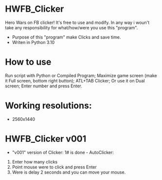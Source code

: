# HWFB_Clicker
Hero Wars on FB clicker!
It's free to use and modify. 
In any way i woun't take any responsibility for what/how/were you use this "program".
* Purpose of this "program" make Clicks and save time.
* Writen in Python 3.10

# How to use
Run script with Python or Compiled Program;
Maximize game screen (make it Full screen, bottom right button);
ATL+TAB Clicker; Or use it on Dual screen;
Enter number and press Enter.

# Working resolutions:

- 2560x1440

# HWFB_Clicker v001

- "v001" version of Clicker:
1# is done - AutoClicker:
 1. Enter how many clicks 
 2. Point mouse were to click and press Enter
 3. Were is delay 2 seconds and you can move your mouse.
